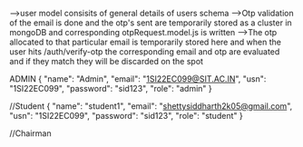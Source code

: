 -->user model consisits of general details of users schema
-->Otp validation of the email is done and the otp's sent are temporarily stored as a cluster in mongoDB and corresponding otpRequest.model.js is written
-->The otp allocated to that particular email is temporarily stored here and when the user hits /auth/verify-otp the corresponding email and otp are evaluated and if they match they will be discarded on the spot 

ADMIN
{
  "name": "Admin",
  "email": "1SI22EC099@SIT.AC.IN",
  "usn": "1SI22EC099",
  "password": "sid123",
  "role": "admin"
}

//Student
{
  "name": "student1",
  "email": "shettysiddharth2k05@gmail.com",
  "usn": "1SI22EC099",
  "password": "sid123",
  "role": "student"
}

//Chairman